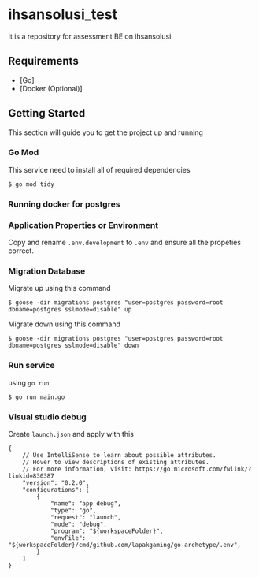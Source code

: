 # ihsansolusi_test
It is a repository for assessment BE on ihsansolusi

## Requirements
- [Go]
- [Docker (Optional)]

## Getting Started
This section will guide you to get the project up and running

### Go Mod
This service need to install all of required dependencies
```
$ go mod tidy
```

### Running docker for postgres



### Application Properties or Environment
Copy and rename `.env.development` to `.env` and ensure all the propeties correct.

### Migration Database
Migrate up using this command
```
$ goose -dir migrations postgres "user=postgres password=root dbname=postgres sslmode=disable" up
```

Migrate down using this command
```
$ goose -dir migrations postgres "user=postgres password=root dbname=postgres sslmode=disable" down
```

### Run service
using `go run`
```
$ go run main.go
```

### Visual studio debug
Create `launch.json` and apply with this
```
{
    // Use IntelliSense to learn about possible attributes.
    // Hover to view descriptions of existing attributes.
    // For more information, visit: https://go.microsoft.com/fwlink/?linkid=830387
    "version": "0.2.0",
    "configurations": [
        {
            "name": "app debug",
            "type": "go",
            "request": "launch",
            "mode": "debug",
            "program": "${workspaceFolder}",
            "envFile": "${workspaceFolder}/cmd/github.com/lapakgaming/go-archetype/.env",
        }
    ]
}
```